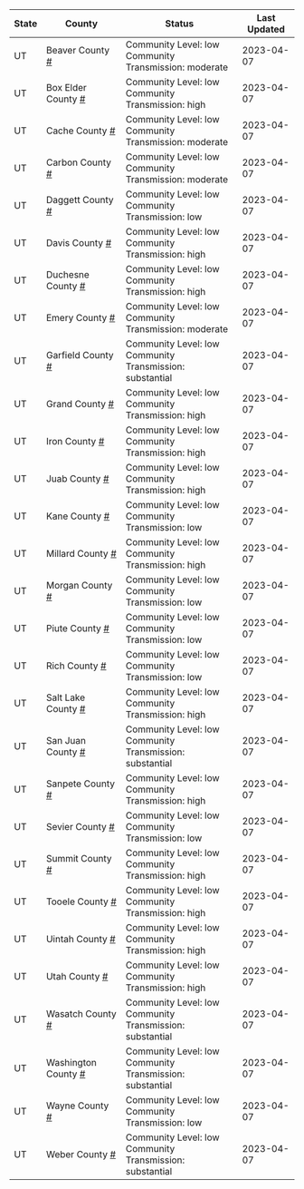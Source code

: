 State | County | Status | Last Updated
--- | --- | --- | --- 
UT | Beaver County <a href="#beaver_county">#</a> | <a name="beaver_county"></a>Community Level: low<br/>Community Transmission: moderate | 2023-04-07
UT | Box Elder County <a href="#box_elder_county">#</a> | <a name="box_elder_county"></a>Community Level: low<br/>Community Transmission: high | 2023-04-07
UT | Cache County <a href="#cache_county">#</a> | <a name="cache_county"></a>Community Level: low<br/>Community Transmission: moderate | 2023-04-07
UT | Carbon County <a href="#carbon_county">#</a> | <a name="carbon_county"></a>Community Level: low<br/>Community Transmission: moderate | 2023-04-07
UT | Daggett County <a href="#daggett_county">#</a> | <a name="daggett_county"></a>Community Level: low<br/>Community Transmission: low | 2023-04-07
UT | Davis County <a href="#davis_county">#</a> | <a name="davis_county"></a>Community Level: low<br/>Community Transmission: high | 2023-04-07
UT | Duchesne County <a href="#duchesne_county">#</a> | <a name="duchesne_county"></a>Community Level: low<br/>Community Transmission: high | 2023-04-07
UT | Emery County <a href="#emery_county">#</a> | <a name="emery_county"></a>Community Level: low<br/>Community Transmission: moderate | 2023-04-07
UT | Garfield County <a href="#garfield_county">#</a> | <a name="garfield_county"></a>Community Level: low<br/>Community Transmission: substantial | 2023-04-07
UT | Grand County <a href="#grand_county">#</a> | <a name="grand_county"></a>Community Level: low<br/>Community Transmission: high | 2023-04-07
UT | Iron County <a href="#iron_county">#</a> | <a name="iron_county"></a>Community Level: low<br/>Community Transmission: high | 2023-04-07
UT | Juab County <a href="#juab_county">#</a> | <a name="juab_county"></a>Community Level: low<br/>Community Transmission: high | 2023-04-07
UT | Kane County <a href="#kane_county">#</a> | <a name="kane_county"></a>Community Level: low<br/>Community Transmission: low | 2023-04-07
UT | Millard County <a href="#millard_county">#</a> | <a name="millard_county"></a>Community Level: low<br/>Community Transmission: high | 2023-04-07
UT | Morgan County <a href="#morgan_county">#</a> | <a name="morgan_county"></a>Community Level: low<br/>Community Transmission: low | 2023-04-07
UT | Piute County <a href="#piute_county">#</a> | <a name="piute_county"></a>Community Level: low<br/>Community Transmission: low | 2023-04-07
UT | Rich County <a href="#rich_county">#</a> | <a name="rich_county"></a>Community Level: low<br/>Community Transmission: low | 2023-04-07
UT | Salt Lake County <a href="#salt_lake_county">#</a> | <a name="salt_lake_county"></a>Community Level: low<br/>Community Transmission: high | 2023-04-07
UT | San Juan County <a href="#san_juan_county">#</a> | <a name="san_juan_county"></a>Community Level: low<br/>Community Transmission: substantial | 2023-04-07
UT | Sanpete County <a href="#sanpete_county">#</a> | <a name="sanpete_county"></a>Community Level: low<br/>Community Transmission: high | 2023-04-07
UT | Sevier County <a href="#sevier_county">#</a> | <a name="sevier_county"></a>Community Level: low<br/>Community Transmission: low | 2023-04-07
UT | Summit County <a href="#summit_county">#</a> | <a name="summit_county"></a>Community Level: low<br/>Community Transmission: high | 2023-04-07
UT | Tooele County <a href="#tooele_county">#</a> | <a name="tooele_county"></a>Community Level: low<br/>Community Transmission: high | 2023-04-07
UT | Uintah County <a href="#uintah_county">#</a> | <a name="uintah_county"></a>Community Level: low<br/>Community Transmission: high | 2023-04-07
UT | Utah County <a href="#utah_county">#</a> | <a name="utah_county"></a>Community Level: low<br/>Community Transmission: high | 2023-04-07
UT | Wasatch County <a href="#wasatch_county">#</a> | <a name="wasatch_county"></a>Community Level: low<br/>Community Transmission: substantial | 2023-04-07
UT | Washington County <a href="#washington_county">#</a> | <a name="washington_county"></a>Community Level: low<br/>Community Transmission: substantial | 2023-04-07
UT | Wayne County <a href="#wayne_county">#</a> | <a name="wayne_county"></a>Community Level: low<br/>Community Transmission: low | 2023-04-07
UT | Weber County <a href="#weber_county">#</a> | <a name="weber_county"></a>Community Level: low<br/>Community Transmission: substantial | 2023-04-07
